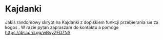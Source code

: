 # Kajdanki
Jakis randomowy skrypt na Kajdanki z dopiskiem funkcji przebierania sie za kogos . W razie pytan zapraszam do kontaktu a pomoge https://discord.gg/wBvyZED7NS
